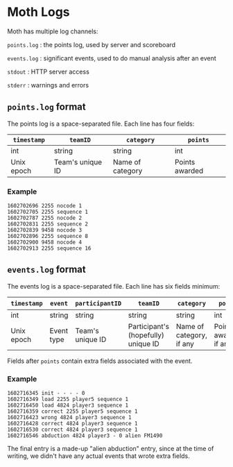 Moth Logs
=======

Moth has multiple log channels: 

`points.log`
: the points log, used by server and scoreboard

`events.log`
: significant events, used to do manual analysis after an event

`stdout`
: HTTP server access 

`stderr`
: warnings and errors


`points.log` format
----------------------

The points log is a space-separated file.
Each line has four fields:

| `timestamp` | `teamID` | `category` | `points` |
| --- | --- | --- | --- |
| int | string | string | int |
| Unix epoch | Team's unique ID | Name of category | Points awarded |


### Example

```
1602702696 2255 nocode 1
1602702705 2255 sequence 1
1602702787 2255 nocode 2
1602702831 2255 sequence 2
1602702839 9458 nocode 3
1602702896 2255 sequence 8
1602702900 9458 nocode 4
1602702913 2255 sequence 16
```

`events.log` format
----------------------

The events log is a space-separated file.
Each line has six fields minimum:

| `timestamp` | `event` | `participantID` | `teamID` | `category` | `points` | `extra`... |
| --- | --- | --- | --- | --- | --- | --- |
| int | string | string | string | string | int | string... |
| Unix epoch | Event type | Team's unique ID| Participant's (hopefully) unique ID | Name of category, if any | Points awarded, if any | Additional fields, if any |

Fields after `points` contain extra fields associated with the event. 

### Example

```
1602716345 init - - - - 0
1602716349 load 2255 player5 sequence 1
1602716450 load 4824 player3 sequence 1
1602716359 correct 2255 player5 sequence 1
1602716423 wrong 4824 player3 sequence 1
1602716428 correct 4824 player3 sequence 1
1602716530 correct 4824 player3 sequence 1
1602716546 abduction 4824 player3 - 0 alien FM1490
```

The final entry is a made-up "alien abduction" entry,
since at the time of writing,
we didn't have any actual events that wrote extra fields.
